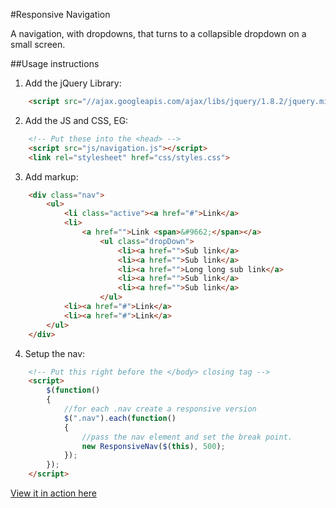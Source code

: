 #Responsive Navigation

A navigation, with dropdowns, that turns to a collapsible dropdown on a small screen.

##Usage instructions

1. Add the jQuery Library:
```html
    <script src="//ajax.googleapis.com/ajax/libs/jquery/1.8.2/jquery.min.js"></script>
```

2. Add the JS and CSS, EG:
```html
    <!-- Put these into the <head> -->
    <script src="js/navigation.js"></script>
    <link rel="stylesheet" href="css/styles.css">
```

3. Add markup:
```html
    <div class="nav">
        <ul>
            <li class="active"><a href="#">Link</a>
            <li>
                <a href="">Link <span>&#9662;</span></a>
                    <ul class="dropDown">
                        <li><a href="">Sub link</a>
                        <li><a href="">Sub link</a>
                        <li><a href="">Long long sub link</a>
                        <li><a href="">Sub link</a>
                        <li><a href="">Sub link</a>
                    </ul>
            <li><a href="#">Link</a>
            <li><a href="#">Link</a>
        </ul>
    </div>
```

4. Setup the nav:
```html
    <!-- Put this right before the </body> closing tag -->
    <script>
        $(function() 
        {
            //for each .nav create a responsive version
            $(".nav").each(function()
            {
                //pass the nav element and set the break point.
                new ResponsiveNav($(this), 500);
            });
        });
    </script>
```

[View it in action here](http://martinblackburn.github.com/responsive-nav/)